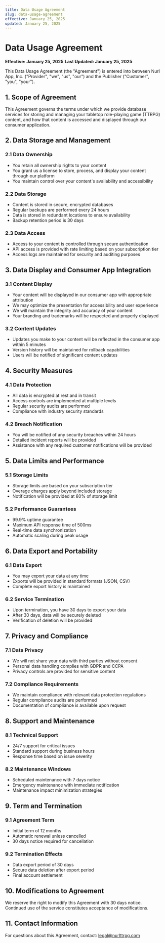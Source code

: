 ```yaml
---
title: Data Usage Agreement
slug: data-usage-agreement
effective: January 25, 2025
updated: January 25, 2025
---
```


# Data Usage Agreement

**Effective: January 25, 2025**
**Last Updated: January 25, 2025**

This Data Usage Agreement (the "Agreement") is entered into between Nurl App, Inc. ("Provider", "we", "us", "our") and the Publisher ("Customer", "you", "your").

## 1. Scope of Agreement

This Agreement governs the terms under which we provide database services for storing and managing your tabletop role-playing game (TTRPG) content, and how that content is accessed and displayed through our consumer application.

## 2. Data Storage and Management

### 2.1 Data Ownership

- You retain all ownership rights to your content
- You grant us a license to store, process, and display your content through our platform
- You maintain control over your content's availability and accessibility

### 2.2 Data Storage

- Content is stored in secure, encrypted databases
- Regular backups are performed every 24 hours
- Data is stored in redundant locations to ensure availability
- Backup retention period is 30 days

### 2.3 Data Access

- Access to your content is controlled through secure authentication
- API access is provided with rate limiting based on your subscription tier
- Access logs are maintained for security and auditing purposes

## 3. Data Display and Consumer App Integration

### 3.1 Content Display

- Your content will be displayed in our consumer app with appropriate attribution
- We may optimize the presentation for accessibility and user experience
- We will maintain the integrity and accuracy of your content
- Your branding and trademarks will be respected and properly displayed

### 3.2 Content Updates

- Updates you make to your content will be reflected in the consumer app within 5 minutes
- Version history will be maintained for rollback capabilities
- Users will be notified of significant content updates

## 4. Security Measures

### 4.1 Data Protection

- All data is encrypted at rest and in transit
- Access controls are implemented at multiple levels
- Regular security audits are performed
- Compliance with industry security standards

### 4.2 Breach Notification

- You will be notified of any security breaches within 24 hours
- Detailed incident reports will be provided
- Assistance with any required customer notifications will be provided

## 5. Data Limits and Performance

### 5.1 Storage Limits

- Storage limits are based on your subscription tier
- Overage charges apply beyond included storage
- Notification will be provided at 80% of storage limit

### 5.2 Performance Guarantees

- 99.9% uptime guarantee
- Maximum API response time of 500ms
- Real-time data synchronization
- Automatic scaling during peak usage

## 6. Data Export and Portability

### 6.1 Data Export

- You may export your data at any time
- Exports will be provided in standard formats (JSON, CSV)
- Complete export history is maintained

### 6.2 Service Termination

- Upon termination, you have 30 days to export your data
- After 30 days, data will be securely deleted
- Verification of deletion will be provided

## 7. Privacy and Compliance

### 7.1 Data Privacy

- We will not share your data with third parties without consent
- Personal data handling complies with GDPR and CCPA
- Privacy controls are provided for sensitive content

### 7.2 Compliance Requirements

- We maintain compliance with relevant data protection regulations
- Regular compliance audits are performed
- Documentation of compliance is available upon request

## 8. Support and Maintenance

### 8.1 Technical Support

- 24/7 support for critical issues
- Standard support during business hours
- Response time based on issue severity

### 8.2 Maintenance Windows

- Scheduled maintenance with 7 days notice
- Emergency maintenance with immediate notification
- Maintenance impact minimization strategies

## 9. Term and Termination

### 9.1 Agreement Term

- Initial term of 12 months
- Automatic renewal unless cancelled
- 30 days notice required for cancellation

### 9.2 Termination Effects

- Data export period of 30 days
- Secure data deletion after export period
- Final account settlement

## 10. Modifications to Agreement

We reserve the right to modify this Agreement with 30 days notice. Continued use of the service constitutes acceptance of modifications.

## 11. Contact Information

For questions about this Agreement, contact: <legal@nurlttrpg.com>
